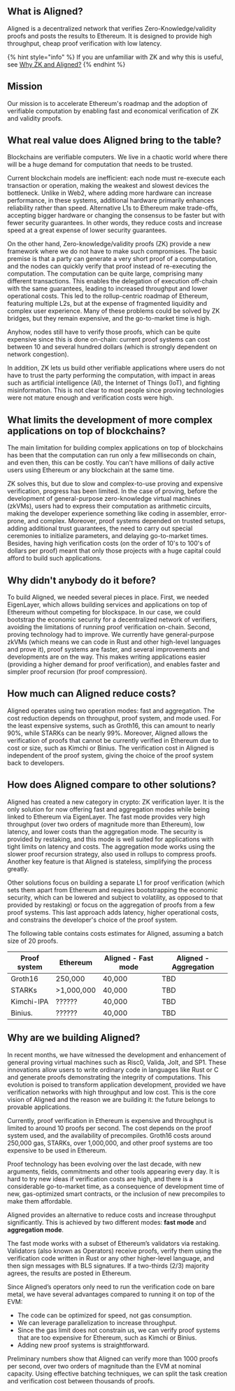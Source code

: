 ## What is Aligned?

Aligned is a decentralized network that verifies Zero-Knowledge/validity proofs and posts the results to Ethereum. It is designed to provide high throughput, cheap proof verification with low latency.

{% hint style="info" %}
If you are unfamiliar with ZK and why this is useful, see [Why ZK and Aligned?](./5_why_zk.md)
{% endhint %}

## Mission

Our mission is to accelerate Ethereum's roadmap and the adoption of verifiable computation by enabling fast and economical verification of ZK and validity proofs.

## What real value does Aligned bring to the table?

Blockchains are verifiable computers.
We live in a chaotic world where there will be a huge demand for computation that needs to be trusted.

Current blockchain models are inefficient: each node must re-execute each transaction or operation, making the weakest and slowest devices the bottleneck. Unlike in Web2, where adding more hardware can increase performance, in these systems, additional hardware primarily enhances reliability rather than speed. Alternative L1s to Ethereum make trade-offs, accepting bigger hardware or changing the consensus to be faster but with fewer security guarantees. In other words, they reduce costs and increase speed at a great expense of lower security guarantees.

On the other hand, Zero-knowledge/validity proofs (ZK) provide a new framework where we do not have to make such compromises. The basic premise is that a party can generate a very short proof of a computation, and the nodes can quickly verify that proof instead of re-executing the computation. The computation can be quite large, comprising many different transactions. This enables the delegation of execution off-chain with the same guarantees, leading to increased throughput and lower operational costs. This led to the rollup-centric roadmap of Ethereum, featuring multiple L2s, but at the expense of fragmented liquidity and complex user experience. Many of these problems could be solved by ZK bridges, but they remain expensive, and the go-to-market time is high.

Anyhow, nodes still have to verify those proofs, which can be quite expensive since this is done on-chain: current proof systems can cost between 10 and several hundred dollars (which is strongly dependent on network congestion).

In addition, ZK lets us build other verifiable applications where users do not have to trust the party performing the computation, with impact in areas such as artificial intelligence (AI), the Internet of Things (IoT), and fighting misinformation. This is not clear to most people since proving technologies were not mature enough and verification costs were high.

## What limits the development of more complex applications on top of blockchains?

The main limitation for building complex applications on top of blockchains has been that the computation can run only a few milliseconds on chain, and even then, this can be costly. You can't have millions of daily active users using Ethereum or any blockchain at the same time.

ZK solves this, but due to slow and complex-to-use proving and expensive verification, progress has been limited.
In the case of proving, before the development of general-purpose zero-knowledge virtual machines (zkVMs),
users had to express their computation as arithmetic circuits,
making the developer experience something like coding in assembler, error-prone, and complex.
Moreover, proof systems depended on trusted setups,
adding additional trust guarantees, the need to carry out special ceremonies to initialize parameters,
and delaying go-to-market times.
Besides,
having high verification costs (on the order of 10's to 100's of dollars per proof)
meant that only those projects with a huge capital could afford to build such applications.

## Why didn't anybody do it before?

To build Aligned, we needed several pieces in place.
First, we needed EigenLayer,
which allows building services and applications on top of Ethereum without competing for blockspace.
In our case, we could bootstrap the economic security for a decentralized network of verifiers,
avoiding the limitations of running proof verification on-chain.
Second, proving technology had to improve.
We currently have general-purpose zkVMs (which means we can code in Rust and other high-level languages and prove it),
proof systems are faster, and several improvements and developments are on the way.
This makes writing applications easier (providing a higher demand for proof verification),
and enables faster and simpler proof recursion (for proof compression).

## How much can Aligned reduce costs?

Aligned operates using two operation modes: fast and aggregation. The cost reduction depends on throughput, proof system, and mode used. For the least expensive systems, such as Groth16, this can amount to nearly 90%, while STARKs can be nearly 99%. Moreover, Aligned allows the verification of proofs that cannot be currently verified in Ethereum due to cost or size, such as Kimchi or Binius. The verification cost in Aligned is independent of the proof system, giving the choice of the proof system back to developers.

## How does Aligned compare to other solutions?

Aligned has created a new category in crypto: ZK verification layer. It is the only solution for now offering fast and aggregation modes while being linked to Ethereum via EigenLayer. The fast mode provides very high throughput (over two orders of magnitude more than Ethereum), low latency, and lower costs than the aggregation mode. The security is provided by restaking, and this mode is well suited for applications with tight limits on latency and costs. The aggregation mode works using the slower proof recursion strategy, also used in rollups to compress proofs. Another key feature is that Aligned is stateless, simplifying the process greatly.

Other solutions focus on building a separate L1 for proof verification (which sets them apart from Ethereum and requires bootstrapping the economic security, which can be lowered and subject to volatility, as opposed to that provided by restaking) or focus on the aggregation of proofs from a few proof systems. This last approach adds latency, higher operational costs, and constrains the developer's choice of the proof system.

The following table contains costs estimates for Aligned, assuming a batch size of 20 proofs.

| Proof system | Ethereum   | Aligned - Fast mode | Aligned - Aggregation |
| ------------ | ---------- | ------------------- | --------------------- |
| Groth16      | 250,000    | 40,000              | TBD                   |
| STARKs       | >1,000,000 | 40,000              | TBD                   |
| Kimchi-IPA   | ??????     | 40,000              | TBD                   |
| Binius.      | ??????     | 40,000              | TBD                   |

## Why are we building Aligned?

In recent months, we have witnessed the development and enhancement of general proving virtual machines such as Risc0, Valida, Jolt, and SP1. These innovations allow users to write ordinary code in languages like Rust or C and generate proofs demonstrating the integrity of computations. This evolution is poised to transform application development, provided we have verification networks with high throughput and low cost. This is the core vision of Aligned and the reason we are building it: the future belongs to provable applications.

Currently, proof verification in Ethereum is expensive and throughput is limited to around 10 proofs per second. The cost depends on the proof system used, and the availability of precompiles. Groth16 costs around 250,000 gas, STARKs, over 1,000,000, and other proof systems are too expensive to be used in Ethereum.

Proof technology has been evolving over the last decade, with new arguments, fields, commitments and other tools appearing every day. It is hard to try new ideas if verification costs are high, and there is a considerable go-to-market time, as a consequence of development time of new, gas-optimized smart contracts, or the inclusion of new precompiles to make them affordable.

Aligned provides an alternative to reduce costs and increase throughput significantly. This is achieved by two different modes: **fast mode** and **aggregation mode**.

The fast mode works with a subset of Ethereum’s validators via restaking. Validators (also known as Operators) receive proofs, verify them using the verification code written in Rust or any other higher-level language, and then sign messages with BLS signatures. If a two-thirds (2/3) majority agrees, the results are posted in Ethereum.

Since Aligned’s operators only need to run the verification code on bare metal, we have several advantages compared to running it on top of the EVM:

- The code can be optimized for speed, not gas consumption.
- We can leverage parallelization to increase throughput.
- Since the gas limit does not constrain us, we can verify proof systems that are too expensive for Ethereum, such as Kimchi or Binius.
- Adding new proof systems is straightforward.

Preliminary numbers show that Aligned can verify more than 1000 proofs per second, over two orders of magnitude than the EVM at nominal capacity. Using effective batching techniques, we can split the task creation and verification cost between thousands of proofs.
